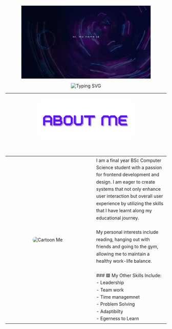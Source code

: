 <p align="center">
  <img src="pics/banner.gif" alt="Name Banner" style="max-width:80%; height:auto; display:block; margin:0 auto;" />
</p>

<!-- TYPING EFFECT (SVG) -->
<p align="center">
  <img src="https://readme-typing-svg.demolab.com?font=Fira+Code&weight=700&size=36&duration=2800&pause=900&color=7C3AED&center=true&vCenter=true&width=900&lines=Full+Stack+Developer;Frontend-Designer;UI/UX+Engineer" alt="Typing SVG" />
</p>

<hr/>

<div align="center">
  <img src="pics/1.png" alt="About Me" width="60%" style="border-radius:14px;" />
  <p>&nbsp;</p>
</div>

<table align="center">
  <tr>
    <td align="center" width="250">
      <img src="pics/cartoon_typing.gif" alt="Cartoon Me" width="240" style="border-radius:12px;" />
    </td>
    <td align="left" style="vertical-align: top; padding-left: 20px; line-height: 1.6;">
      I am a final year BSc Computer Science student with a passion for frontend development and design. I am eager to create systems that not only 
      enhance user interaction but overall user experience by utilizing the skills that I have learnt along my educational journey. <br><br>
      My personal interests include reading, hanging out with friends and going to the gym, allowing me to maintain a healthy work-life balance. <br><br>
    ### 🟦 My Other Skills Include:
      - Leadership<br>
      - Team work<br>
      - Time managemnet<br>
      - Problem Solving<br>
      - Adaptibilty<br>
      - Egerness to Learn<br>
    </td>
  </tr>
</table>
